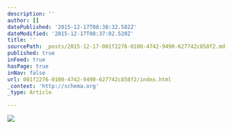 ```yaml
---
description: ''
author: []
datePublished: '2015-12-17T08:38:32.582Z'
dateModified: '2015-12-17T08:37:02.520Z'
title: ''
sourcePath: _posts/2015-12-17-001f2276-0100-4742-9490-627742c858f2.md
published: true
inFeed: true
hasPage: true
inNav: false
url: 001f2276-0100-4742-9490-627742c858f2/index.html
_context: 'http://schema.org'
_type: Article

---
```

![](https://the-grid-user-content.s3-us-west-2.amazonaws.com/1cf2f0f8-1b28-47e8-814f-4bef922b38bb.png)